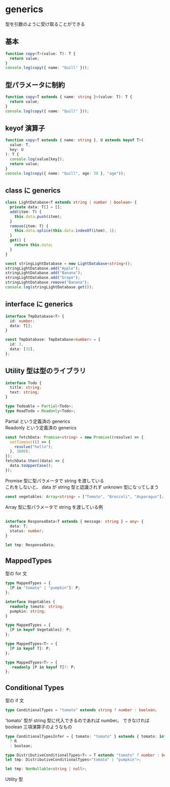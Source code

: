 # generics

型を引数のように受け取ることができる

## 基本

```typescript
function copy<T>(value: T): T {
  return value;
}
console.log(copy({ name: "Quill" }));
```

## 型パラメータに制約

```typescript
function copy<T extends { name: string }>(value: T): T {
  return value;
}
console.log(copy({ name: "Quill" }));
```

## keyof 演算子

```typescript
function copy<T extends { name: string }, U extends keyof T>(
  value: T,
  key: U
): T {
  console.log(value[key]);
  return value;
}
console.log(copy({ name: "Quill", age: 38 }, "age"));
```

## class に generics

```typescript
class LightDatabase<T extends string | number | boolean> {
  private data: T[] = [];
  add(item: T) {
    this.data.push(item);
  }
  remove(item: T) {
    this.data.splice(this.data.indexOf(item), 1);
  }
  get() {
    return this.data;
  }
}

const stringLightDatabase = new LightDatabase<string>();
stringLightDatabase.add("Apple");
stringLightDatabase.add("Banana");
stringLightDatabase.add("Grape");
stringLightDatabase.remove("Banana");
console.log(stringLightDatabase.get());
```

## interface に generics

```typescript
interface TmpDatabase<T> {
  id: number;
  data: T[];
}

const TmpDatabase: TmpDatabase<number> = {
  id: 3,
  data: [32],
};
```

## Utility 型は型のライブラリ

```typescript
interface Todo {
  title: string;
  text: string;
}

type Todoable = Partial<Todo>;
type ReadTodo = Readonly<Todo>;
```

Partial という定義済の generics  
Readonly という定義済の generics

```typescript
const fetchData: Promise<string> = new Promise((resolve) => {
  setTimeout(() => {
    resolve("hello");
  }, 3000);
});
fetchData.then((data) => {
  data.toUpperCase();
});
```

Promise 型に型パラメータで string を渡している  
これをしないと、 data が string 型と認識されず unknown 型になってしまう

```typescript
const vegetables: Array<string> = ["Tomato", "Broccoli", "Asparagus"];
```

Array 型に型パラメータで string を渡している例

##

```typescript
interface ResponseData<T extends { message: string } = any> {
  data: T;
  status: number;
}

let tmp: ResponseData;
```

## MappedTypes

型の for 文

```typescript
type MappedTypes = {
  [P in "tomato" | "pumpkin"]: P;
};
```

```typescript
interface Vegetables {
  readonly tomato: string;
  pumpkin: string;
}

type MappedTypes = {
  [P in keyof Vegetables]: P;
};
```

```typescript
type MappedTypes<T> = {
  [P in keyof T]: P;
};
```

```typescript
type MappedTypes<T> = {
  -readonly [P in keyof T]?: P;
};
```

## Conditional Types

型の if 文

```typescript
type ConditionalTypes = "tomato" extends string ? number : boolean;
```

'tomato' 型が string 型に代入できるのであれば number。 できなければ boolean
三項演算子のようなもの

```typescript
type ConditionalTypesInfer = { tomato: "tomato" } extends { tomato: infer R }
  ? R
  : boolean;
```

```typescript
type DistributiveConditionalTypes<T> = T extends "tomato" ? number : boolean;
let tmp: DistributiveConditionalTypes<"tomato" | "pumpkin">;
```

```typescript
let tmp: NonNullable<string | null>;
```

Utility 型

